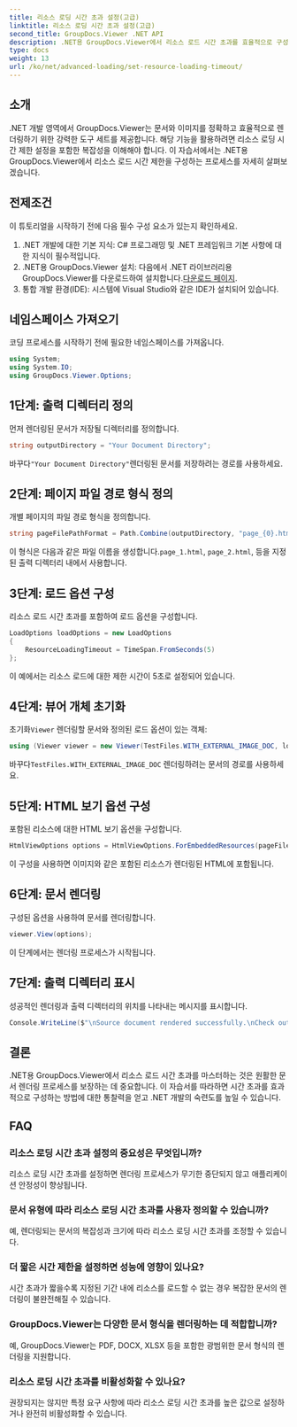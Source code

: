 ```yaml
---
title: 리소스 로딩 시간 초과 설정(고급)
linktitle: 리소스 로딩 시간 초과 설정(고급)
second_title: GroupDocs.Viewer .NET API
description: .NET용 GroupDocs.Viewer에서 리소스 로드 시간 초과를 효율적으로 구성하는 방법을 알아보세요. 정밀하고 안정적인 마스터 문서 렌더링.
type: docs
weight: 13
url: /ko/net/advanced-loading/set-resource-loading-timeout/
---
```

## 소개
.NET 개발 영역에서 GroupDocs.Viewer는 문서와 이미지를 정확하고 효율적으로 렌더링하기 위한 강력한 도구 세트를 제공합니다. 해당 기능을 활용하려면 리소스 로딩 시간 제한 설정을 포함한 복잡성을 이해해야 합니다. 이 자습서에서는 .NET용 GroupDocs.Viewer에서 리소스 로드 시간 제한을 구성하는 프로세스를 자세히 살펴보겠습니다.
## 전제조건
이 튜토리얼을 시작하기 전에 다음 필수 구성 요소가 있는지 확인하세요.
1. .NET 개발에 대한 기본 지식: C# 프로그래밍 및 .NET 프레임워크 기본 사항에 대한 지식이 필수적입니다.
2.  .NET용 GroupDocs.Viewer 설치: 다음에서 .NET 라이브러리용 GroupDocs.Viewer를 다운로드하여 설치합니다.[다운로드 페이지](https://releases.groupdocs.com/viewer/net/).
3. 통합 개발 환경(IDE): 시스템에 Visual Studio와 같은 IDE가 설치되어 있습니다.

## 네임스페이스 가져오기
코딩 프로세스를 시작하기 전에 필요한 네임스페이스를 가져옵니다.
```csharp
using System;
using System.IO;
using GroupDocs.Viewer.Options;
```

## 1단계: 출력 디렉터리 정의
먼저 렌더링된 문서가 저장될 디렉터리를 정의합니다.
```csharp
string outputDirectory = "Your Document Directory";
```
 바꾸다`"Your Document Directory"`렌더링된 문서를 저장하려는 경로를 사용하세요.
## 2단계: 페이지 파일 경로 형식 정의
개별 페이지의 파일 경로 형식을 정의합니다.
```csharp
string pageFilePathFormat = Path.Combine(outputDirectory, "page_{0}.html");
```
 이 형식은 다음과 같은 파일 이름을 생성합니다.`page_1.html`, `page_2.html`, 등을 지정된 출력 디렉터리 내에서 사용합니다.
## 3단계: 로드 옵션 구성
리소스 로드 시간 초과를 포함하여 로드 옵션을 구성합니다.
```csharp
LoadOptions loadOptions = new LoadOptions
{
    ResourceLoadingTimeout = TimeSpan.FromSeconds(5)
};
```
이 예에서는 리소스 로드에 대한 제한 시간이 5초로 설정되어 있습니다.
## 4단계: 뷰어 개체 초기화
 초기화`Viewer` 렌더링할 문서와 정의된 로드 옵션이 있는 객체:
```csharp
using (Viewer viewer = new Viewer(TestFiles.WITH_EXTERNAL_IMAGE_DOC, loadOptions))
```
 바꾸다`TestFiles.WITH_EXTERNAL_IMAGE_DOC` 렌더링하려는 문서의 경로를 사용하세요.
## 5단계: HTML 보기 옵션 구성
포함된 리소스에 대한 HTML 보기 옵션을 구성합니다.
```csharp
HtmlViewOptions options = HtmlViewOptions.ForEmbeddedResources(pageFilePathFormat);
```
이 구성을 사용하면 이미지와 같은 포함된 리소스가 렌더링된 HTML에 포함됩니다.
## 6단계: 문서 렌더링
구성된 옵션을 사용하여 문서를 렌더링합니다.
```csharp
viewer.View(options);
```
이 단계에서는 렌더링 프로세스가 시작됩니다.
## 7단계: 출력 디렉터리 표시
성공적인 렌더링과 출력 디렉터리의 위치를 나타내는 메시지를 표시합니다.
```csharp
Console.WriteLine($"\nSource document rendered successfully.\nCheck output in {outputDirectory}.");
```

## 결론
.NET용 GroupDocs.Viewer에서 리소스 로드 시간 초과를 마스터하는 것은 원활한 문서 렌더링 프로세스를 보장하는 데 중요합니다. 이 자습서를 따라하면 시간 초과를 효과적으로 구성하는 방법에 대한 통찰력을 얻고 .NET 개발의 숙련도를 높일 수 있습니다.
## FAQ
### 리소스 로딩 시간 초과 설정의 중요성은 무엇입니까?
리소스 로딩 시간 초과를 설정하면 렌더링 프로세스가 무기한 중단되지 않고 애플리케이션 안정성이 향상됩니다.
### 문서 유형에 따라 리소스 로딩 시간 초과를 사용자 정의할 수 있습니까?
예, 렌더링되는 문서의 복잡성과 크기에 따라 리소스 로딩 시간 초과를 조정할 수 있습니다.
### 더 짧은 시간 제한을 설정하면 성능에 영향이 있나요?
시간 초과가 짧을수록 지정된 기간 내에 리소스를 로드할 수 없는 경우 복잡한 문서의 렌더링이 불완전해질 수 있습니다.
### GroupDocs.Viewer는 다양한 문서 형식을 렌더링하는 데 적합합니까?
예, GroupDocs.Viewer는 PDF, DOCX, XLSX 등을 포함한 광범위한 문서 형식의 렌더링을 지원합니다.
### 리소스 로딩 시간 초과를 비활성화할 수 있나요?
권장되지는 않지만 특정 요구 사항에 따라 리소스 로딩 시간 초과를 높은 값으로 설정하거나 완전히 비활성화할 수 있습니다.